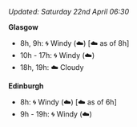 *Updated: Saturday 22nd April 06:30*

**Glasgow**

* 8h, 9h: :cyclone: Windy (:cloud:) [:cloud: as of 8h]
* 10h - 17h: :cyclone: Windy (:cloud:)
* 18h, 19h: :cloud: Cloudy

**Edinburgh**

* 8h: :cyclone: Windy (:cloud:) [:cloud: as of 6h]
* 9h - 19h: :cyclone: Windy (:cloud:)
